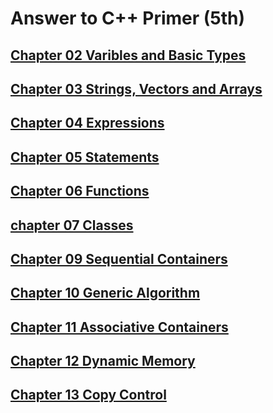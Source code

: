 # Answer to C++ Primer (5th)
## [Chapter 02 Varibles and Basic Types](ch02)
## [Chapter 03 Strings, Vectors and Arrays](ch03)
## [Chapter 04 Expressions](ch04)
## [Chapter 05 Statements](ch05)
## [Chapter 06 Functions](ch06)
## [chapter 07 Classes](ch07)
## [Chapter 09 Sequential Containers](ch09)
## [Chapter 10 Generic Algorithm](ch10) 
## [Chapter 11 Associative Containers](ch11)
## [Chapter 12 Dynamic Memory](ch12)
## [Chapter 13 Copy Control](ch13)
